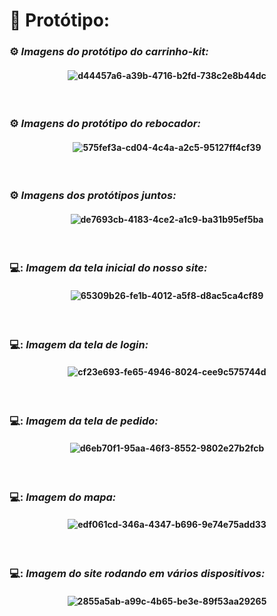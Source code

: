 #  :robot:  **Protótipo:**

### :gear: *Imagens do protótipo do carrinho-kit:* 
<h4 align="center"> 
  
![d44457a6-a39b-4716-b2fd-738c2e8b44dc](https://github.com/user-attachments/assets/987c03bf-3c64-4317-b7ab-c952faf5815e)
</h4> 

<br>

### :gear: *Imagens do protótipo do rebocador:* 

<h4 align="center"> 

  ![575fef3a-cd04-4c4a-a2c5-95127ff4cf39](https://github.com/user-attachments/assets/576cf5c4-7f33-48fe-a03f-b03e9d37d198)
</h4>
<br>

### :gear: *Imagens dos protótipos juntos:* 
<h4 align="center">
  
![de7693cb-4183-4ce2-a1c9-ba31b95ef5ba](https://github.com/user-attachments/assets/e32a0482-c4bb-4818-965d-55693baf5637)
</h4>
<br>

### 💻: *Imagem da tela inicial do nosso site:* 
<h4 align="center">
  
![65309b26-fe1b-4012-a5f8-d8ac5ca4cf89](https://github.com/user-attachments/assets/eb356cac-0216-4915-ab05-dc5d446a1c62)
</h4>
<br>

### 💻: *Imagem da tela de login:* 
<h4 align="center">
  
![cf23e693-fe65-4946-8024-cee9c575744d](https://github.com/user-attachments/assets/b8decb4e-6483-44cc-9022-f9ce80737461)
</h4>
<br>

### 💻: *Imagem da tela de pedido:*

<h4 align="center">
  
  ![d6eb70f1-95aa-46f3-8552-9802e27b2fcb](https://github.com/user-attachments/assets/ac46ba02-a32a-4bbe-9b12-0802522ea379)
</h4>
<br>

### 💻: *Imagem do mapa:*

<h4 align="center">
  
  ![edf061cd-346a-4347-b696-9e74e75add33](https://github.com/user-attachments/assets/b01bedd5-30aa-44f2-ac2d-8febdf7ff908)
</h4>
<br>

### 💻: *Imagem do site rodando em vários dispositivos:*

<h4 align="center">
  
![2855a5ab-a99c-4b65-be3e-89f53aa29265](https://github.com/user-attachments/assets/b4d845ba-4236-438a-902c-3bc516e45e97)
</h4>
